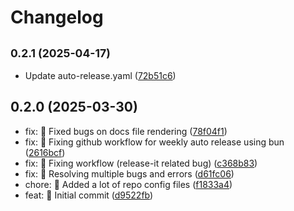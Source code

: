 # Changelog

## <small>0.2.1 (2025-04-17)</small>

* Update auto-release.yaml ([72b51c6](https://github.com/CardoPixel/libreanvil/commit/72b51c6))

## 0.2.0 (2025-03-30)

* fix: :bug: Fixed bugs on docs file rendering ([78f04f1](https://github.com/CardoPixel/libreanvil/commit/78f04f1))
* fix: :bug: Fixing github workflow for weekly auto release using bun ([2616bcf](https://github.com/CardoPixel/libreanvil/commit/2616bcf))
* fix: :bug: Fixing workflow (release-it related bug) ([c368b83](https://github.com/CardoPixel/libreanvil/commit/c368b83))
* fix: :bug: Resolving multiple bugs and errors ([d61fc06](https://github.com/CardoPixel/libreanvil/commit/d61fc06))
* chore: :wrench: Added a lot of repo config files ([f1833a4](https://github.com/CardoPixel/libreanvil/commit/f1833a4))
* feat: :tada: Initial commit ([d9522fb](https://github.com/CardoPixel/libreanvil/commit/d9522fb))
